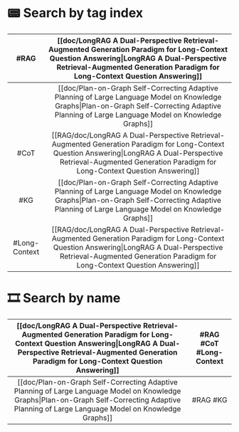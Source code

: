 # 📟 Search by tag index

|     #RAG      |   [[doc/LongRAG A Dual-Perspective Retrieval-Augmented Generation Paradigm for Long-Context Question Answering\|LongRAG A Dual-Perspective Retrieval-Augmented Generation Paradigm for Long-Context Question Answering]]   |
|:-------------:|:--------------------------------------------------------------------------------------------------------------------------------------------------------------------------------------------------------------------------:|
|               |              [[doc/Plan-on-Graph Self-Correcting Adaptive Planning of Large Language Model on Knowledge Graphs\|Plan-on-Graph Self-Correcting Adaptive Planning of Large Language Model on Knowledge Graphs]]              |
|     #CoT      | [[RAG/doc/LongRAG A Dual-Perspective Retrieval-Augmented Generation Paradigm for Long-Context Question Answering\|LongRAG A Dual-Perspective Retrieval-Augmented Generation Paradigm for Long-Context Question Answering]] |
|      #KG      |              [[doc/Plan-on-Graph Self-Correcting Adaptive Planning of Large Language Model on Knowledge Graphs\|Plan-on-Graph Self-Correcting Adaptive Planning of Large Language Model on Knowledge Graphs]]              |
| #Long-Context | [[RAG/doc/LongRAG A Dual-Perspective Retrieval-Augmented Generation Paradigm for Long-Context Question Answering\|LongRAG A Dual-Perspective Retrieval-Augmented Generation Paradigm for Long-Context Question Answering]] |

# 🎞 Search by name

| [[doc/LongRAG A Dual-Perspective Retrieval-Augmented Generation Paradigm for Long-Context Question Answering\|LongRAG A Dual-Perspective Retrieval-Augmented Generation Paradigm for Long-Context Question Answering]] | #RAG #CoT #Long-Context |
|:----------------------------------------------------------------------------------------------------------------------------------------------------------------------------------------------------------------------:|:-----------------------:|
|            [[doc/Plan-on-Graph Self-Correcting Adaptive Planning of Large Language Model on Knowledge Graphs\|Plan-on-Graph Self-Correcting Adaptive Planning of Large Language Model on Knowledge Graphs]]            |        #RAG #KG         |
